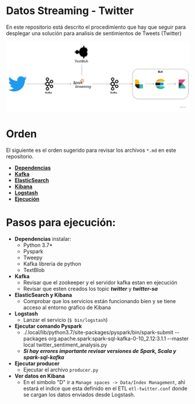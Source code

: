 # Datos Streaming - Twitter

En este repositorio está descrito el procedimiento que hay que seguir para desplegar una solución para analisis de sentimientos de Tweets (Twitter)

![vista implementación](./arch.jpg)

# Orden

El siguiente es el orden sugerido para revisar los archivos `*.md` en este repositorio.
- **[Dependencias](dependencias.md)**
- **[Kafka]()**
- **[ElasticSearch](elasticsearch.md)**
- **[Kibana](kibana.md)**
- **[Logstash](logstash.md)**
- **[Ejecución](README.md)**

# Pasos para ejecución:
- **Dependencias**
	instalar:
	- Python 3.7*
	- Pyspark
	- Tweepy
	- Kafka libreria de python
	- TextBlob
- **Kafka**
	-	Revisar que el zookeeper y el servidor kafka estan en ejecución
	-	Revisar que esten creados los topic ***twitter*** y ***twitter-sa***
- **ElasticSearch y Kibana**
	- Comprobar que los servicios están funcionando bien y se tiene acceso al entorno grafico de Kibana
- **Logstash**
	- Lanzar el servicio (`$ bin/logstash`)
- **Ejecutar comando Pyspark**
	- ./.local/lib/python3.7/site-packages/pyspark/bin/spark-submit --packages org.apache.spark:spark-sql-kafka-0-10_2.12:3.1.1 --master local twitter_sentiment_analysis.py 
	- ***Si hay errores importante revisar versiones de Spark, Scala y spark-sql-kafka***
- **Ejecutar producer**
	- Ejecutar el archivo `producer.py`
- **Ver datos en Kibana**
	- En el simbolo "D" ir a `Manage spaces -> Data/Index Management`, ahí estará el indice que esta definido en el ETL `etl-twitter.conf` donde se cargan los datos enviados desde Logstash.
